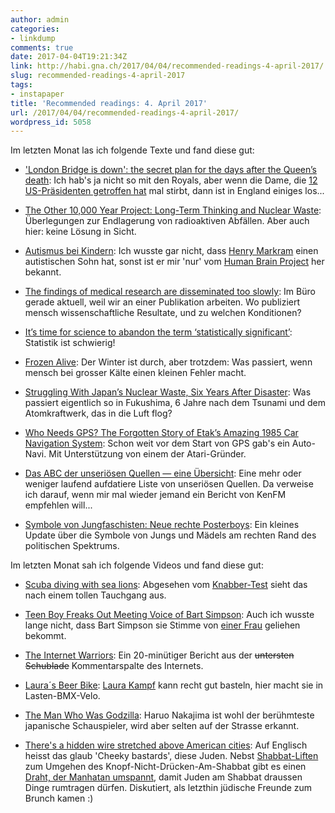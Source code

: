 ```yaml
---
author: admin
categories:
- linkdump
comments: true
date: 2017-04-04T19:21:34Z
link: http://habi.gna.ch/2017/04/04/recommended-readings-4-april-2017/
slug: recommended-readings-4-april-2017
tags:
- instapaper
title: 'Recommended readings: 4. April 2017'
url: /2017/04/04/recommended-readings-4-april-2017/
wordpress_id: 5058
---
```


Im letzten Monat las ich folgende Texte und fand diese gut:





  * ['London Bridge is down': the secret plan for the days after the Queen’s death](http://www.theguardian.com/uk-news/2017/mar/16/what-happens-when-queen-elizabeth-dies-london-bridge): Ich hab's ja nicht so mit den Royals, aber wenn die Dame, die [12 US-Präsidenten getroffen hat](http://www.ibtimes.co.uk/all-queens-us-presidents-eisenhower-obama-pictures-1556278) mal stirbt, dann ist in England einiges los...


  * [The Other 10,000 Year Project: Long-Term Thinking and Nuclear Waste](http://blog.longnow.org/02017/03/16/the-other-10000-year-project-long-term-thinking-and-nuclear-waste/): Überlegungen zur Endlagerung von radioaktiven Abfällen. Aber auch hier: keine Lösung in Sicht.


  * [Autismus bei Kindern](http://sz-magazin.sueddeutsche.de/texte/anzeigen/45750): Ich wusste gar nicht, dass [Henry Markram](https://en.wikipedia.org/wiki/Henry_Markram) einen autistischen Sohn hat, sonst ist er mir 'nur' vom [Human Brain Project](https://www.humanbrainproject.eu/) her bekannt.


  * [The findings of medical research are disseminated too slowly](http://www.economist.com/news/science-and-technology/21719438-about-change-findings-medical-research-are-disseminated-too): Im Büro gerade aktuell, weil wir an einer Publikation arbeiten. Wo publiziert mensch wissenschaftliche Resultate, und zu welchen Konditionen?


  * [It’s time for science to abandon the term ‘statistically significant’](https://aeon.co/essays/it-s-time-for-science-to-abandon-the-term-statistically-significant): Statistik ist schwierig!


  * [Frozen Alive](https://www.outsideonline.com/2152131/freezing-death): Der Winter ist durch, aber trotzdem: Was passiert, wenn mensch bei grosser Kälte einen kleinen Fehler macht.


  * [Struggling With Japan’s Nuclear Waste, Six Years After Disaster](https://www.nytimes.com/2017/03/11/world/asia/struggling-with-japans-nuclear-waste-six-years-after-disaster.html): Was passiert eigentlich so in Fukushima, 6 Jahre nach dem Tsunami und dem Atomkraftwerk, das in die Luft flog?


  * [Who Needs GPS? The Forgotten Story of Etak’s Amazing 1985 Car Navigation System](https://www.fastcompany.com/3047828/who-needs-gps-the-forgotten-story-of-etaks-amazing-1985-car-navigation-system): Schon weit vor dem Start von GPS gab's ein Auto-Navi. Mit Unterstützung von einem der Atari-Gründer.


  * [Das ABC der unseriösen Quellen — eine Übersicht](https://medium.com/@fpoeticker/das-abc-der-unseri%C3%B6sen-quellen-eine-%C3%BCbersicht-e5fe1322fb2f): Eine mehr oder weniger laufend aufdatiere Liste von unseriösen Quellen. Da verweise ich darauf, wenn mir mal wieder jemand ein Bericht von KenFM empfehlen will...


  * [Symbole von Jungfaschisten: Neue rechte Posterboys](http://www.taz.de/!5382279/): Ein kleines Update über die Symbole von Jungs und Mädels am rechten Rand des politischen Spektrums.



Im letzten Monat sah ich folgende Videos und fand diese gut:



  * [Scuba diving with sea lions](https://www.youtube.com/watch?v=qUfFqjAFKcI): Abgesehen vom [Knabber-Test](https://www.youtube.com/watch?v=qUfFqjAFKcI&t=57s) sieht das nach einem tollen Tauchgang aus.


  * [Teen Boy Freaks Out Meeting Voice of Bart Simpson](https://www.youtube.com/watch?v=AtzsA-5JMLs): Auch ich wusste lange nicht, dass Bart Simpson sie Stimme von [einer Frau](https://en.wikipedia.org/wiki/Nancy_Cartwright) geliehen bekommt.


  * [The Internet Warriors](https://www.youtube.com/watch?v=8JyTW4Rg2tE): Ein 20-minütiger Bericht aus der <del>untersten Schublade</del> Kommentarspalte des Internets.


  * [Laura´s Beer Bike](https://www.youtube.com/watch?v=aZ4MKhqvz2w): [Laura Kampf](https://www.youtube.com/channel/UCRix1GJvSBNDpEFY561eSzw/videos?sort=dd&view=0&shelf_id=2) kann recht gut basteln, hier macht sie in Lasten-BMX-Velo.


  * [The Man Who Was Godzilla](https://www.youtube.com/watch?v=_oBNEG8kLfQ): Haruo Nakajima ist wohl der berühmteste japanische Schauspieler, wird aber selten auf der Strasse erkannt.


  * [There's a hidden wire stretched above American cities](https://www.youtube.com/watch?v=ccfDo7yTHr8): Auf Englisch heisst das glaub 'Cheeky bastards', diese Juden. Nebst [Shabbat-Liften](https://en.wikipedia.org/wiki/Shabbat_elevator) zum Umgehen des Knopf-Nicht-Drücken-Am-Shabbat gibt es einen [Draht, der Manhatan umspannt](http://www.jewishcenter.org/manhattan-eruv.html), damit Juden am Shabbat draussen Dinge rumtragen dürfen. Diskutiert, als letzthin jüdische Freunde zum Brunch kamen :)


